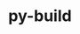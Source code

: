 ---
title: "py-build"
layout: cache
categories: [package, v0.20.3]
meta: {"versions": ["0.10.0"], "compilers": ["gcc@=11.1.0", "gcc@=11.4.0", "gcc@=12.1.0", "gcc@=7.5.0"], "oss": ["ubuntu18.04", "ubuntu20.04", "ubuntu22.04"], "platforms": ["linux"], "targets": ["ppc64le", "x86_64_v3"], "stacks": ["data-vis-sdk", "e4s", "e4s-power", "ml-linux-x86_64-cpu", "ml-linux-x86_64-cuda", "ml-linux-x86_64-rocm", "radiuss", "root", "tutorial"], "num_specs": 8, "num_specs_by_stack": {"root": 8, "radiuss": 1, "e4s-power": 2, "data-vis-sdk": 2, "e4s": 1, "ml-linux-x86_64-cuda": 1, "ml-linux-x86_64-rocm": 1, "ml-linux-x86_64-cpu": 1, "tutorial": 1}}
spec_details: [{"hash": "7mfomslbdlhfpyfuoxjiswkekexqgaku", "compiler": "gcc@=7.5.0", "versions": ["0.10.0"], "os": "ubuntu18.04", "platform": "linux", "target": "x86_64_v3", "variants": ["build_system=python_pip", "~virtualenv"], "stacks": ["root", "radiuss"], "size": "-", "tarball": "https://binaries.spack.io/releases/v0.20.3/build_cache/linux-ubuntu18.04-x86_64_v3/gcc-7.5.0/py-build-0.10.0/linux-ubuntu18.04-x86_64_v3-gcc-7.5.0-py-build-0.10.0-7mfomslbdlhfpyfuoxjiswkekexqgaku.spack"}, {"hash": "yfqfcajs27varvg7gozo6w3pmfnbotkx", "compiler": "gcc@=11.1.0", "versions": ["0.10.0"], "os": "ubuntu20.04", "platform": "linux", "target": "ppc64le", "variants": ["build_system=python_pip", "~virtualenv"], "stacks": ["root", "e4s-power"], "size": "-", "tarball": "https://binaries.spack.io/releases/v0.20.3/build_cache/linux-ubuntu20.04-ppc64le/gcc-11.1.0/py-build-0.10.0/linux-ubuntu20.04-ppc64le-gcc-11.1.0-py-build-0.10.0-yfqfcajs27varvg7gozo6w3pmfnbotkx.spack"}, {"hash": "7wb6frg5blvo5lnz7tto4q7zj43bfnyo", "compiler": "gcc@=11.1.0", "versions": ["0.10.0"], "os": "ubuntu20.04", "platform": "linux", "target": "ppc64le", "variants": ["build_system=python_pip", "~virtualenv"], "stacks": ["root", "e4s-power"], "size": "-", "tarball": "https://binaries.spack.io/releases/v0.20.3/build_cache/linux-ubuntu20.04-ppc64le/gcc-11.1.0/py-build-0.10.0/linux-ubuntu20.04-ppc64le-gcc-11.1.0-py-build-0.10.0-7wb6frg5blvo5lnz7tto4q7zj43bfnyo.spack"}, {"hash": "zsykij6hrgvwmsfmvw4qwrmdpq3zse2p", "compiler": "gcc@=11.1.0", "versions": ["0.10.0"], "os": "ubuntu20.04", "platform": "linux", "target": "x86_64_v3", "variants": ["build_system=python_pip", "~virtualenv"], "stacks": ["root", "data-vis-sdk"], "size": "-", "tarball": "https://binaries.spack.io/releases/v0.20.3/build_cache/linux-ubuntu20.04-x86_64_v3/gcc-11.1.0/py-build-0.10.0/linux-ubuntu20.04-x86_64_v3-gcc-11.1.0-py-build-0.10.0-zsykij6hrgvwmsfmvw4qwrmdpq3zse2p.spack"}, {"hash": "fvy4fspwjwt4uav5bawxyyd34w4drelp", "compiler": "gcc@=11.1.0", "versions": ["0.10.0"], "os": "ubuntu20.04", "platform": "linux", "target": "x86_64_v3", "variants": ["build_system=python_pip", "~virtualenv"], "stacks": ["e4s", "root"], "size": "-", "tarball": "https://binaries.spack.io/releases/v0.20.3/build_cache/linux-ubuntu20.04-x86_64_v3/gcc-11.1.0/py-build-0.10.0/linux-ubuntu20.04-x86_64_v3-gcc-11.1.0-py-build-0.10.0-fvy4fspwjwt4uav5bawxyyd34w4drelp.spack"}, {"hash": "ozswo7r4go3jao7fjftptjgpxw5hnlpn", "compiler": "gcc@=11.1.0", "versions": ["0.10.0"], "os": "ubuntu20.04", "platform": "linux", "target": "x86_64_v3", "variants": ["build_system=python_pip", "~virtualenv"], "stacks": ["root", "data-vis-sdk"], "size": "-", "tarball": "https://binaries.spack.io/releases/v0.20.3/build_cache/linux-ubuntu20.04-x86_64_v3/gcc-11.1.0/py-build-0.10.0/linux-ubuntu20.04-x86_64_v3-gcc-11.1.0-py-build-0.10.0-ozswo7r4go3jao7fjftptjgpxw5hnlpn.spack"}, {"hash": "sf5esr6buvq24gaaoruyqf55xkpd647a", "compiler": "gcc@=11.4.0", "versions": ["0.10.0"], "os": "ubuntu22.04", "platform": "linux", "target": "x86_64_v3", "variants": ["build_system=python_pip", "~virtualenv"], "stacks": ["ml-linux-x86_64-cuda", "root", "ml-linux-x86_64-rocm", "ml-linux-x86_64-cpu"], "size": "-", "tarball": "https://binaries.spack.io/releases/v0.20.3/build_cache/linux-ubuntu22.04-x86_64_v3/gcc-11.4.0/py-build-0.10.0/linux-ubuntu22.04-x86_64_v3-gcc-11.4.0-py-build-0.10.0-sf5esr6buvq24gaaoruyqf55xkpd647a.spack"}, {"hash": "uhboysxe6dzyydixhcvqmbetb4jexelx", "compiler": "gcc@=12.1.0", "versions": ["0.10.0"], "os": "ubuntu22.04", "platform": "linux", "target": "x86_64_v3", "variants": ["build_system=python_pip", "~virtualenv"], "stacks": ["root", "tutorial"], "size": "-", "tarball": "https://binaries.spack.io/releases/v0.20.3/build_cache/linux-ubuntu22.04-x86_64_v3/gcc-12.1.0/py-build-0.10.0/linux-ubuntu22.04-x86_64_v3-gcc-12.1.0-py-build-0.10.0-uhboysxe6dzyydixhcvqmbetb4jexelx.spack"}]
---